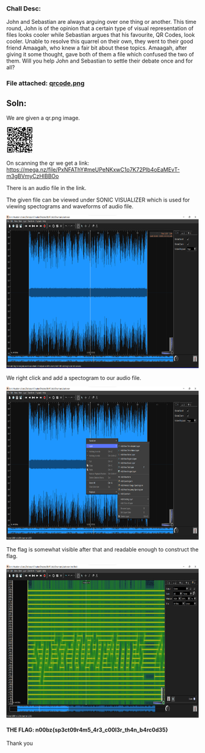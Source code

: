 ### Chall Desc: 
John and Sebastian are always arguing over one thing or another. This time round, John is of the opinion that a certain type of visual representation of files looks cooler while Sebastian argues that his favourite, QR Codes, look cooler. Unable to resolve this quarrel on their own, they went to their good friend Amaagah, who knew a fair bit about these topics. Amaagah, after giving it some thought, gave both of them a file which confused the two of them. Will you help John and Sebastian to settle their debate once and for all?

### File attached: [qrcode.png](qr.png)

## Soln: 

We are given a qr.png image.  

<h>
  <img src="qr.png" width="70" height="70">
</h>

On scanning the qr we get a link:  
https://mega.nz/file/PxNFAThY#meUPeNKxwC1o7K72Plb4oEaMEvT-m3gBVmyCzHlBBOo  

There is an audio file in the link.

The given file can be viewed under SONIC VISUALIZER which is used for viewing spectograms and waveforms of audio file.    

<h>
  <img src="wav.png" width="700" height="400">
</h>

We right click and add a spectogram to our audio file.   

<h>
  <img src="ww.png" width="700" height="400">
</h>


The flag is somewhat visible after that and readable enough to construct the flag.  

<h>
  <img src="w3.png" width="700" height="400">
</h>


#### THE FLAG: n00bz{sp3ct09r4m5_4r3_c00l3r_th4n_b4rc0d35}

Thank you
